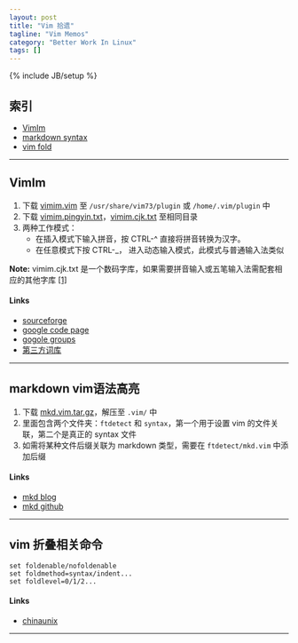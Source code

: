 ```yaml
---
layout: post
title: "Vim 拾遗"
tagline: "Vim Memos"
category: "Better Work In Linux"
tags: []
---
```

{% include JB/setup %}

索引
----

* [VimIm](#vimim)
* [markdown syntax](#markdown)
* [vim fold](#vimfold)

---------------------------

<h2 id="vimim">VimIm</h2>

1.  下载 [vimim.vim][1] 至 `/usr/share/vim73/plugin` 或 `/home/.vim/plugin` 中 
2.  下载 [vimim.pingyin.txt][2]，[vimim.cjk.txt][3] 至相同目录
3.  两种工作模式：
    *   在插入模式下输入拼音，按 CTRL-^ 直接将拼音转换为汉字。
    *   在任意模式下按 CTRL-\_， 进入动态输入模式，此模式与普通输入法类似

**Note:** vimim.cjk.txt
是一个数码字库，如果需要拼音输入或五笔输入法需配套相应的其他字库 [\[1\]][4]

   [1]: http://vim.sourceforge.net/scripts/download_script.php?src_id=17150/
   [2]: http://vimim-data.googlecode.com/svn/trunk/data/vimim.pinyin.txt/
   [3]: http://vimim.googlecode.com/svn/trunk/plugin/vimim.cjk.txt/
   [4]: http://groups.google.com/forum/?fromgroups#!topic/vimim/zWdi6QqKdLk/

#### Links

* [sourceforge](http://vim.sourceforge.net/scripts/script.php?script_id=2506)
* [google code page](http://vimim.googlecode.com/svn/vimim/vimim.big5.html#cloud)
* [gogole groups](https://groups.google.com/forum/?fromgroups#!topic/vimim/)
* [第三方词库](https://code.google.com/p/vimim-data/)

---------------------------

<h2 id='markdown'>markdown vim语法高亮</h2>

1.  下载 [mkd.vim.tar.gz][mkd]，解压至 `.vim/` 中
2.  里面包含两个文件夹：`ftdetect` 和 `syntax`，第一个用于设置 vim
    的文件关联，第二个是真正的 syntax 文件
3.  如需将某种文件后缀关联为 markdown 类型，需要在 `ftdetect/mkd.vim` 中添加后缀

   [mkd]: http://plasticboy.com/dox/vim-markdown.zip

#### Links

* [mkd blog](http://plasticboy.com/markdown-vim-mode/)
* [mkd github](https://github.com/plasticboy/vim-markdown/)

---------------------------

<h2 id='vimfold'>vim 折叠相关命令</h2>

    set foldenable/nofoldenable 
    set foldmethod=syntax/indent...
    set foldlevel=0/1/2...

#### Links

* [chinaunix](http://man.chinaunix.net/newsoft/vi/doc/fold.html)

----------------------------
